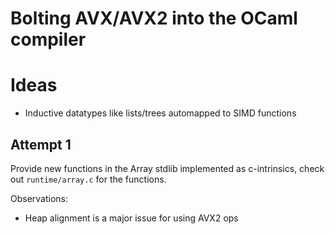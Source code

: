 Bolting AVX/AVX2 into the OCaml compiler
===

Ideas
===
* Inductive datatypes like lists/trees automapped to SIMD functions

Attempt 1
---
Provide new functions in the Array stdlib implemented as c-intrinsics,
check out `runtime/array.c` for the functions.

Observations:

* Heap alignment is a major issue for using AVX2 ops
